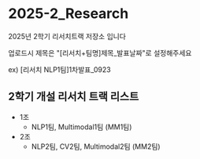 # 2025-2_Research
2025년 2학기 리서치트랙 저장소 입니다

업로드시 제목은 "[리서치+팀명]제목_발표날짜"로 설정해주세요

ex) [리서치 NLP1팀]1차발표_0923

## 2학기 개설 리서치 트랙 리스트
* 1조
  * NLP1팀, Multimodal1팀 (MM1팀)
* 2조
  * NLP2팀, CV2팀, Multimodal2팀 (MM2팀)

